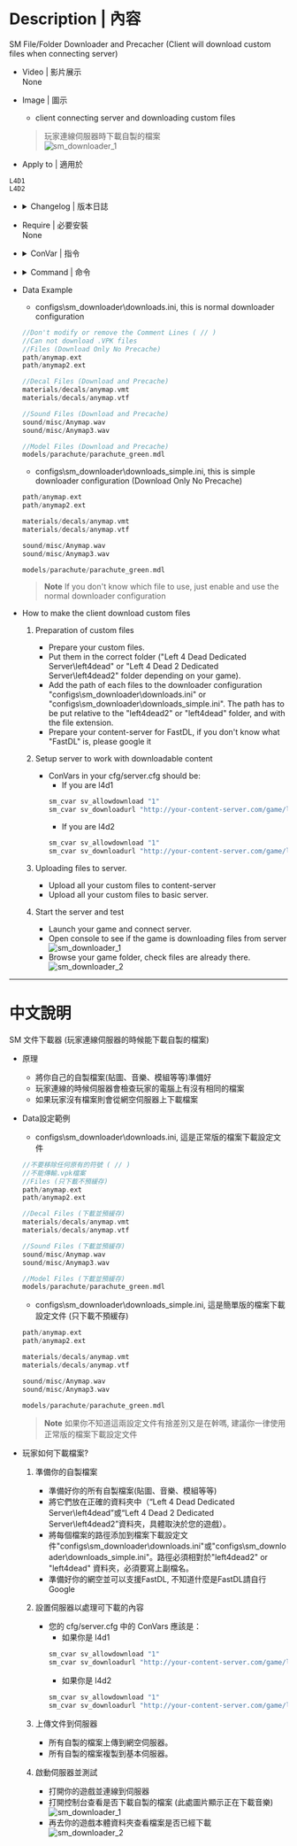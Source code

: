 # Description | 內容
SM File/Folder Downloader and Precacher
(Client will download custom files when connecting server)

* Video | 影片展示
<br/>None

* Image | 圖示
	* client connecting server and downloading custom files
	> 玩家連線伺服器時下載自製的檔案
	<br/>![sm_downloader_1](image/sm_downloader_1.jpg)

* Apply to | 適用於
```
L4D1
L4D2
```


* <details><summary>Changelog | 版本日誌</summary>

    * 1.7 (2022-11-16)
	    * Remake Code
		* Auto-generate cfg

    * v1.4
	    * [original plugin by berni](https://forums.alliedmods.net/showthread.php?t=69502)
</details>

* Require | 必要安裝
<br/>None

* <details><summary>ConVar | 指令</summary>

    * cfg/sourcemod/map-decals.cfg
	```php
	// (Download & Precache) Full path of the normal downloader configuration to load. 
	// IE: configs/sm_downloader/downloads.ini
	sm_downloader_config "configs/sm_downloader/downloads.ini"

	// 0=Plugin off, 1=Plugin on.
	sm_downloader_enabled "1"

	// If 1, Enable normal downloader file.
	sm_downloader_normal "1"

	// If 1, Enable simple downloader file.
	sm_downloader_simple "0"

	// (Download Only No Precache) Full path of the simple downloader configuration to load. 
	// IE: configs/sm_downloader/downloads_simple.ini
	sm_simple_downloader_config "configs/sm_downloader/downloads_simple.ini"
	```
</details>

* <details><summary>Command | 命令</summary>

	None
</details>

* Data Example
	* configs\sm_downloader\downloads.ini, this is normal downloader configuration
	```php
	//Don't modify or remove the Comment Lines ( // )
	//Can not download .VPK files 
	//Files (Download Only No Precache)
	path/anymap.ext
	path/anymap2.ext

	//Decal Files (Download and Precache)
	materials/decals/anymap.vmt
	materials/decals/anymap.vtf

	//Sound Files (Download and Precache)
	sound/misc/Anymap.wav
	sound/misc/Anymap3.wav

	//Model Files (Download and Precache)
	models/parachute/parachute_green.mdl
	```

	* configs\sm_downloader\downloads_simple.ini, this is simple downloader configuration (Download Only No Precache)
	```php
	path/anymap.ext
	path/anymap2.ext

	materials/decals/anymap.vmt
	materials/decals/anymap.vtf

	sound/misc/Anymap.wav
	sound/misc/Anymap3.wav

	models/parachute/parachute_green.mdl
	```

	> __Note__ If you don't know which file to use, just enable and use the normal downloader configuration

* How to make the client download custom files
	1. Preparation of custom files
		* Prepare your custom files.
		* Put them in the correct folder ("Left 4 Dead Dedicated Server\left4dead" or "Left 4 Dead 2 Dedicated Server\left4dead2" folder depending on your game).
		* Add the path of each files to the downloader configuration "configs\sm_downloader\downloads.ini" or "configs\sm_downloader\downloads_simple.ini". The path has to be put relative to the "left4dead2" or "left4dead" folder, and with the file extension.
		* Prepare your content-server for FastDL, if you don't know what "FastDL" is, please google it

	2. Setup server to work with downloadable content
		* ConVars in your cfg/server.cfg should be:
			* If you are l4d1
			```php
			sm_cvar sv_allowdownload "1"
			sm_cvar sv_downloadurl "http://your-content-server.com/game/left4dead/"
			```
			* If you are l4d2
			```php
			sm_cvar sv_allowdownload "1"
			sm_cvar sv_downloadurl "http://your-content-server.com/game/left4dead2"	
			```

	3. Uploading files to server.
		* Upload all your custom files to content-server
		* Upload all your custom files to basic server.

	4. Start the server and test
		* Launch your game and connect server. 
		* Open console to see if the game is downloading files from server
		<br/>![sm_downloader_1](image/sm_downloader_1.jpg)
		* Browse your game folder, check files are already there.
		<br/>![sm_downloader_2](image/sm_downloader_2.jpg)

- - - -
# 中文說明
SM 文件下載器 (玩家連線伺服器的時候能下載自製的檔案)

* 原理
	* 將你自己的自製檔案(貼圖、音樂、模組等等)準備好
    * 玩家連線的時候伺服器會檢查玩家的電腦上有沒有相同的檔案
	* 如果玩家沒有檔案則會從網空伺服器上下載檔案

* Data設定範例
	* configs\sm_downloader\downloads.ini, 這是正常版的檔案下載設定文件
	```php
	//不要移除任何原有的符號 ( // )
	//不能傳輸.vpk檔案
	//Files (只下載不預緩存)
	path/anymap.ext
	path/anymap2.ext

	//Decal Files (下載並預緩存)
	materials/decals/anymap.vmt
	materials/decals/anymap.vtf

	//Sound Files (下載並預緩存)
	sound/misc/Anymap.wav
	sound/misc/Anymap3.wav

	//Model Files (下載並預緩存)
	models/parachute/parachute_green.mdl
	```

	* configs\sm_downloader\downloads_simple.ini, 這是簡單版的檔案下載設定文件 (只下載不預緩存)
	```php
	path/anymap.ext
	path/anymap2.ext

	materials/decals/anymap.vmt
	materials/decals/anymap.vtf

	sound/misc/Anymap.wav
	sound/misc/Anymap3.wav

	models/parachute/parachute_green.mdl
	```

	> __Note__ 如果你不知道這兩設定文件有捨差別又是在幹嗎, 建議你一律使用正常版的檔案下載設定文件

* 玩家如何下載檔案?
	1. 準備你的自製檔案
		* 準備好你的所有自製檔案(貼圖、音樂、模組等等)
		* 將它們放在正確的資料夾中（“Left 4 Dead Dedicated Server\left4dead”或“Left 4 Dead 2 Dedicated Server\left4dead2”資料夾，具體取決於您的遊戲）。
		* 將每個檔案的路徑添加到檔案下載設定文件"configs\sm_downloader\downloads.ini"或"configs\sm_downloader\downloads_simple.ini"。路徑必須相對於"left4dead2" or "left4dead" 資料夾，必須要寫上副檔名。
		* 準備好你的網空並可以支援FastDL, 不知道什麼是FastDL請自行Google
		
	2. 設置伺服器以處理可下載的內容
		* 您的 cfg/server.cfg 中的 ConVars 應該是：
			* 如果你是 l4d1
			```php
			sm_cvar sv_allowdownload "1"
			sm_cvar sv_downloadurl "http://your-content-server.com/game/left4dead/"
			```
			* 如果你是 l4d2
			```php
			sm_cvar sv_allowdownload "1"
			sm_cvar sv_downloadurl "http://your-content-server.com/game/left4dead2"	
			```
		
	3. 上傳文件到伺服器
		* 所有自製的檔案上傳到網空伺服器。
		* 所有自製的檔案複製到基本伺服器。
		
	4. 啟動伺服器並測試
		* 打開你的遊戲並連線到伺服器
		* 打開控制台查看是否下載自製的檔案 (此處圖片顯示正在下載音樂)
		<br/>![sm_downloader_1](image/sm_downloader_1.jpg)
		* 再去你的遊戲本體資料夾查看檔案是否已經下載 
		<br/>![sm_downloader_2](image/sm_downloader_2.jpg)
